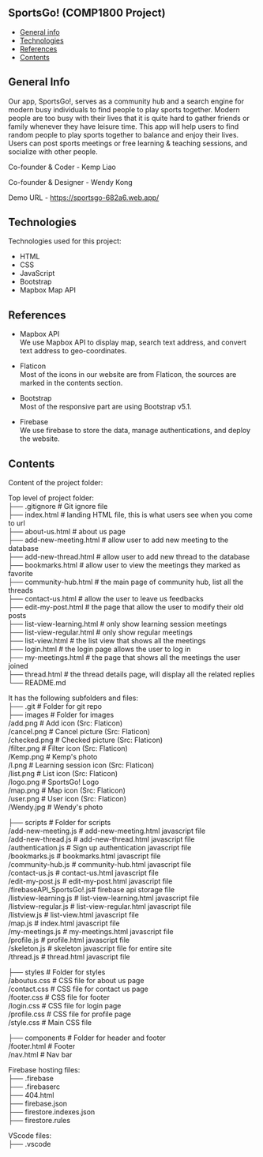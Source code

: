## SportsGo! (COMP1800 Project)

* [General info](#general-info)
* [Technologies](#technologies)
* [References](#references)
* [Contents](#contents)

## General Info
Our app, SportsGo!, serves as a community hub and a search engine for modern busy individuals to find people to play sports together. Modern people are too busy with their lives that it is quite hard to gather friends or family whenever they have leisure time. This app will help users to find random people to play sports together to balance and enjoy their lives. Users can post sports meetings or free learning & teaching sessions, and socialize with other people.

Co-founder & Coder - Kemp Liao

Co-founder & Designer - Wendy Kong

Demo URL - https://sportsgo-682a6.web.app/
	
## Technologies
Technologies used for this project:
* HTML
* CSS
* JavaScript
* Bootstrap
* Mapbox Map API

## References
* Mapbox API  
We use Mapbox API to display map, search text address, and convert text address to geo-coordinates.  

* Flaticon  
Most of the icons in our website are from Flaticon, the sources are marked in the contents section.  

* Bootstrap  
Most of the responsive part are using Bootstrap v5.1.  

* Firebase  
We use firebase to store the data, manage authentications, and deploy the website.  

## Contents
Content of the project folder:

 Top level of project folder:   
├── .gitignore               # Git ignore file  
├── index.html               # landing HTML file, this is what users see when you come to url  
├── about-us.html            # about us page  
├── add-new-meeting.html     # allow user to add new meeting to the database  
├── add-new-thread.html      # allow user to add new thread to the database  
├── bookmarks.html           # allow user to view the meetings they marked as favorite  
├── community-hub.html       # the main page of community hub, list all the threads  
├── contact-us.html          # allow the user to leave us feedbacks  
├── edit-my-post.html        # the page that allow the user to modify their old posts  
├── list-view-learning.html  # only show learning session meetings  
├── list-view-regular.html   # only show regular meetings  
├── list-view.html           # the list view that shows all the meetings  
├── login.html               # the login page allows the user to log in  
├── my-meetings.html         # the page that shows all the meetings the user joined  
├── thread.html              # the thread details page, will display all the related replies  
└── README.md  
  
It has the following subfolders and files:  
├── .git                     # Folder for git repo  
├── images                   # Folder for images  
    /add.png                 # Add icon (Src: Flaticon)  
    /cancel.png              # Cancel picture (Src: Flaticon)  
    /checked.png             # Checked picture (Src: Flaticon)  
    /filter.png              # Filter icon (Src: Flaticon)  
    /Kemp.png                # Kemp's photo  
    /l.png                   # Learning session icon (Src: Flaticon)  
    /list.png                # List icon (Src: Flaticon)  
    /logo.png                # SportsGo! Logo  
    /map.png                 # Map icon (Src: Flaticon)  
    /user.png                # User icon (Src: Flaticon)  
    /Wendy.jpg               # Wendy's photo  
  
├── scripts                  # Folder for scripts  
    /add-new-meeting.js      # add-new-meeting.html javascript file  
    /add-new-thread.js       # add-new-thread.html javascript file  
    /authentication.js       # Sign up authentication javascript file  
    /bookmarks.js            # bookmarks.html javascript file  
    /community-hub.js        # community-hub.html javascript file  
    /contact-us.js           # contact-us.html javascript file  
    /edit-my-post.js         # edit-my-post.html javascript file  
    /firebaseAPI_SportsGo!.js# firebase api storage file  
    /listview-learning.js    # list-view-learning.html javascript file  
    /listview-regular.js     # list-view-regular.html javascript file  
    /listview.js             # list-view.html javascript file  
    /map.js                  # index.html javascript file  
    /my-meetings.js          # my-meetings.html javascript file  
    /profile.js              # profile.html javascript file  
    /skeleton.js             # skeleton javascript file for entire site  
    /thread.js               # thread.html javascript file  
  
├── styles                   # Folder for styles  
    /aboutus.css             # CSS file for about us page  
    /contact.css             # CSS file for contact us page  
    /footer.css              # CSS file for footer  
    /login.css               # CSS file for login page  
    /profile.css             # CSS file for profile page  
    /style.css               # Main CSS file  
  
├── components               # Folder for header and footer  
    /footer.html             # Footer  
    /nav.html                # Nav bar  
  
Firebase hosting files:   
├── .firebase  
├── .firebaserc  
├── 404.html  
├── firebase.json  
├── firestore.indexes.json  
├── firestore.rules  
  
VScode files:  
├── .vscode  
